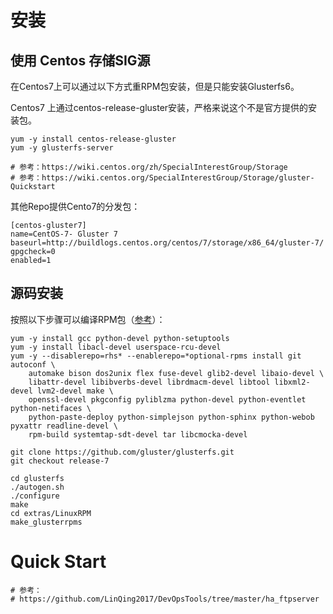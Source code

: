 # 安装


## 使用 Centos 存储SIG源
在Centos7上可以通过以下方式重RPM包安装，但是只能安装Glusterfs6。

Centos7 上通过centos-release-gluster安装，严格来说这个不是官方提供的安装包。
```
yum -y install centos-release-gluster
yum -y glusterfs-server

# 参考：https://wiki.centos.org/zh/SpecialInterestGroup/Storage
# 参考：https://wiki.centos.org/SpecialInterestGroup/Storage/gluster-Quickstart
```

其他Repo提供Cento7的分发包：

```
[centos-gluster7]
name=CentOS-7- Gluster 7
baseurl=http://buildlogs.centos.org/centos/7/storage/x86_64/gluster-7/
gpgcheck=0
enabled=1
```

## 源码安装

按照以下步骤可以编译RPM包（[参考](https://docs.gluster.org/en/latest/Install-Guide/compiling-rpms/)）：

```shell
yum -y install gcc python-devel python-setuptools
yum -y install libacl-devel userspace-rcu-devel
yum -y --disablerepo=rhs* --enablerepo=*optional-rpms install git autoconf \
    automake bison dos2unix flex fuse-devel glib2-devel libaio-devel \
    libattr-devel libibverbs-devel librdmacm-devel libtool libxml2-devel lvm2-devel make \
    openssl-devel pkgconfig pyliblzma python-devel python-eventlet python-netifaces \
    python-paste-deploy python-simplejson python-sphinx python-webob pyxattr readline-devel \
    rpm-build systemtap-sdt-devel tar libcmocka-devel

git clone https://github.com/gluster/glusterfs.git
git checkout release-7

cd glusterfs
./autogen.sh
./configure
make
cd extras/LinuxRPM
make_glusterrpms
```

# Quick Start

```shell
# 参考：
# https://github.com/LinQing2017/DevOpsTools/tree/master/ha_ftpserver
```
